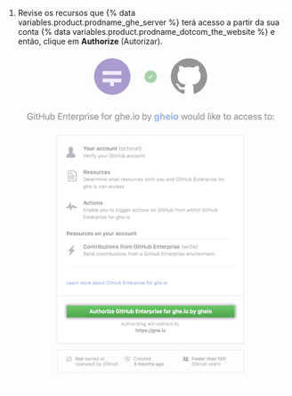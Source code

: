 1. Revise os recursos que {% data variables.product.prodname_ghe_server %} terá acesso a partir da sua conta {% data variables.product.prodname_dotcom_the_website %} e então, clique em **Authorize** (Autorizar). ![Autorizar conexão entre o GitHub Enterprise Server e GitHub.com](/assets/images/help/settings/authorize-ghe-to-connect-to-dotcom.png)
